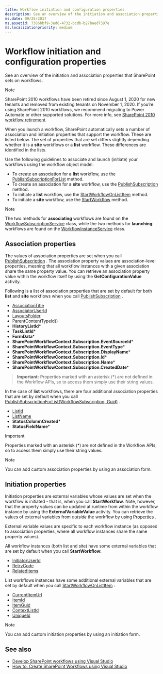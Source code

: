 ```yaml
---
title: Workflow initiation and configuration properties
description: See an overview of the initiation and association properties that SharePoint sets on workflows.
ms.date: 09/25/2017
ms.assetid: 7386bbf9-3ed6-4732-bcdb-b27baed7397e
ms.localizationpriority: medium
---
```

# Workflow initiation and configuration properties

See an overview of the initiation and association properties that SharePoint sets on workflows.

> [!NOTE]
> SharePoint 2010 workflows have been retired since August 1, 2020 for new tenants and removed from existing tenants on November 1, 2020. If you’re using SharePoint 2010 workflows, we recommend migrating to Power Automate or other supported solutions. For more info, see [SharePoint 2010 workflow retirement](https://support.microsoft.com/office/sharepoint-2010-workflow-retirement-1ca3fff8-9985-410a-85aa-8120f626965f).

When you launch a workflow, SharePoint automatically sets a number of association and initiation properties that support the workflow. These are listed below. The set of properties that are set differs slightly depending whether it is a **site** workflows or a **list** workflow. These differences are identified in the lists.

Use the following guidelines to associate and launch (initiate) your workflows using the workflow object model:

- To create an association for a **list** workflow, use the [PublishSubscriptionForList](/dotnet/api/microsoft.sharepoint.workflowservices.workflowsubscriptionservice.publishsubscriptionforlist) method.
- To create an association for a **site** workflow, use the [PublishSubscription](/dotnet/api/microsoft.sharepoint.workflowservices.workflowsubscriptionservice.publishsubscription) method.
- To initiate a **list** workflow, use the [StartWorkflowOnListItem](/dotnet/api/microsoft.sharepoint.workflowservices.workflowinstanceservice.startworkflowonlistitem) method.
- To initiate a **site** workflow, use the [StartWorkflow](/dotnet/api/microsoft.sharepoint.workflowservices.workflowinstanceservice.startworkflow) method.

> [!NOTE]
> The two methods for **associating** workflows are found on the [WorkflowSubscriptionService](/dotnet/api/microsoft.sharepoint.workflowservices.workflowsubscriptionservice) class, while the two methods for **launching** workflows are found on the [WorkflowInstanceService](/dotnet/api/microsoft.sharepoint.workflowservices.workflowinstanceservice) class.

## Association properties

The values of association properties are set when you call  [PublishSubscription](/dotnet/api/microsoft.sharepoint.workflowservices.workflowsubscriptionservice.publishsubscription) . The association property values are association-level properties, meaning that all workflow instances with a given association share the same property value. You can retrieve an association property value within the workflow itself by using the **GetConfigurationValue** activity.

Following is a list of association properties that are set by default for both **list** and **site** workflows when you call [PublishSubscription](/dotnet/api/microsoft.sharepoint.workflowservices.workflowsubscriptionservice.publishsubscription) .

- [AssociationTitle](/dotnet/api/microsoft.sharepoint.workflowservices.workflowconfigurationpropertyname.associationtitle)
- [AssociatorUserId](/dotnet/api/microsoft.sharepoint.workflowservices.workflowconfigurationpropertyname.associatoruserid)
- [LayoutsFolder](/dotnet/api/microsoft.sharepoint.workflowservices.workflowconfigurationpropertyname.layoutsfolder)
- ParentContentTypeId()
- **HistoryListId***
- **TaskListId***
- **FormData***
- **SharePointWorkflowContext.Subscription.EventSourceId***
- **SharePointWorkflowContext.Subscription.EventType***
- **SharePointWorkflowContext.Subscription.DisplayName***
- **SharePointWorkflowContext.Subscription.Id***
- **SharePointWorkflowContext.Subscription.Name***
- **SharePointWorkflowContext.Subscription.CreatedDate***

> **Important:**
> Properties marked with an asterisk (\*) are not defined in the Workflow APIs, so to access them simply use their string values.

In the case of **list** workflows, there are four additional association properties that are set by default when you call [PublishSubscriptionForList(WorkflowSubscription, Guid)](/dotnet/api/microsoft.sharepoint.workflowservices.workflowsubscriptionservice.publishsubscriptionforlist) .

- [ListId](/dotnet/api/microsoft.sharepoint.workflowservices.workflowconfigurationpropertyname.listid)
- [ListName](/dotnet/api/microsoft.sharepoint.workflowservices.workflowconfigurationpropertyname.listname)
- **StatusColumnCreated***
- **StatusFieldName***

> [!IMPORTANT]
> Properties marked with an asterisk (\*) are not defined in the Workflow APIs, so to access them simply use their string values.

> [!NOTE]
> You can add custom association properties by using an association form.

## Initiation properties

Initiation properties are external variables whose values are set when the workflow is initiated - that is, when you call **StartWorkflow**. Note, however, that the property values can be updated at runtime from within the workflow instance by using the **ExternalVariableValue** activity. You can retrieve the values of external variables from *outside*  the workflow by using [Properties](/dotnet/api/microsoft.sharepoint.workflowservices.workflowinstance.properties) .

External variable values are specific to each workflow instance (as opposed to association properties, where all workflow instances share the same property values).

All workflow instances (both list and site) have some external variables that are set by default when you call **StartWorkflow**:

- [InitiatorUserId](/dotnet/api/microsoft.sharepoint.workflowservices.externalvariablename.initiatoruserid)
- [RetryCode](/dotnet/api/microsoft.sharepoint.workflowservices.externalvariablename.retrycode)
- [RelatedItems](/dotnet/api/microsoft.sharepoint.workflowservices.externalvariablename.relateditems)

List workflows instances have some additional external variables that are set by default when you call  [StartWorkflowOnListItem](/dotnet/api/microsoft.sharepoint.workflowservices.workflowinstanceservice.startworkflowonlistitem) :

- [CurrentItemUrl](/dotnet/api/microsoft.sharepoint.workflowservices.externalvariablename.currentitemurl)
- [ItemId](/dotnet/api/microsoft.sharepoint.workflowservices.externalvariablename.itemid)
- [ItemGuid](/dotnet/api/microsoft.sharepoint.workflowservices.externalvariablename.itemguid)
- [ContextListId](/dotnet/api/microsoft.sharepoint.workflowservices.externalvariablename.contextlistid)
- [UniqueId](/dotnet/api/microsoft.sharepoint.workflowservices.externalvariablename.uniqueid)

> [!NOTE]
> You can add custom initiation properties by using an initiation form.

## See also

- [Develop SharePoint workflows using Visual Studio](develop-sharepoint-workflows-using-visual-studio.md)
- [How to: Create SharePoint Workflows using Visual Studio](how-to-create-sharepoint-workflows-using-visual-studio.md)
